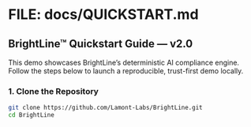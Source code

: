 # FILE: docs/QUICKSTART.md
## BrightLine™ Quickstart Guide — v2.0

This demo showcases BrightLine’s deterministic AI compliance engine.  
Follow the steps below to launch a reproducible, trust-first demo locally.

### 1. Clone the Repository
```bash
git clone https://github.com/Lamont-Labs/BrightLine.git
cd BrightLine
